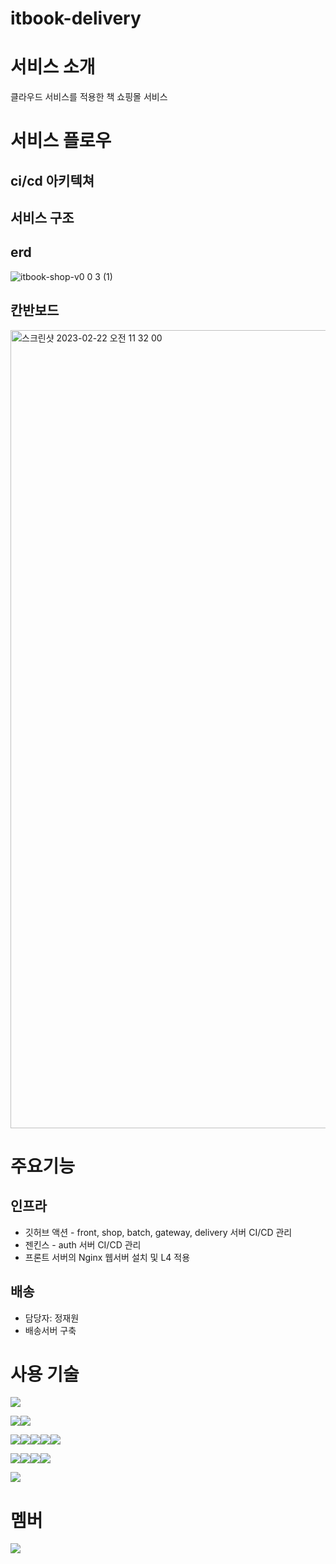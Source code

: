 # itbook-delivery

# 서비스 소개
클라우드 서비스를 적용한 책 쇼핑몰 서비스

# 서비스 플로우
## ci/cd 아키텍쳐
## 서비스 구조
## erd
![itbook-shop-v0 0 3 (1)](https://user-images.githubusercontent.com/97177686/220506308-b95b045c-9fa4-42d6-ad9d-42881cadfa48.png)

## 칸반보드
<img width="1277" alt="스크린샷 2023-02-22 오전 11 32 00" src="https://user-images.githubusercontent.com/97177686/220506047-1a240f62-b604-4710-a60e-bedd15dd9893.png">


# 주요기능
## 인프라
* 깃허브 액션 - front, shop, batch, gateway, delivery 서버 CI/CD 관리
* 젠킨스 - auth 서버 CI/CD 관리
* 프론트 서버의 Nginx 웹서버 설치 및 L4 적용

## 배송
* 담당자: 정재원
* 배송서버 구축

# 사용 기술
<img src="https://img.shields.io/badge/Apache Maven-C71A36?style=for-the-badge&logo=Apache Maven&logoColor=white">

<img src="https://img.shields.io/badge/apache tomcat-F8DC75?style=for-the-badge&logo=apachetomcat&logoColor=black"><img src="https://img.shields.io/badge/NGINX-009639?style=for-the-badge&logo=NGINX&logoColor=white">

<img src="https://img.shields.io/badge/java-007396?style=for-the-badge&logo=java&logoColor=white"><img src="https://img.shields.io/badge/spring-6DB33F?style=for-the-badge&logo=spring&logoColor=white"><img src="https://img.shields.io/badge/springboot-6DB33F?style=for-the-badge&logo=springboot&logoColor=white"><img src="https://img.shields.io/badge/springsecurity-6DB33F?style=for-the-badge&logo=springsecurity&logoColor=white"><img src="https://img.shields.io/badge/JWT-000000?style=for-the-badge&logo=JWT&logoColor=white">

<img src="https://img.shields.io/badge/Jenkins-D24939?style=for-the-badge&logo=Jenkins&logoColor=white"><img src="https://img.shields.io/badge/GitHub Actions-2088FF?style=for-the-badge&logo=GitHub Actions&logoColor=white"><img src="https://img.shields.io/badge/SonarLint-CB2029?style=for-the-badge&logo=SonarLint&logoColor=white"><img src="https://img.shields.io/badge/SonarQube-4E9BCD?style=for-the-badge&logo=SonarQube&logoColor=white">

<img src="https://img.shields.io/badge/github-181717?style=for-the-badge&logo=github&logoColor=white">


# 멤버
<a href="https://github.com/itbook-store/itbook-delivery/graphs/contributors">
  <img src="https://contrib.rocks/image?repo=itbook-store/itbook-delivery" />
</a>

